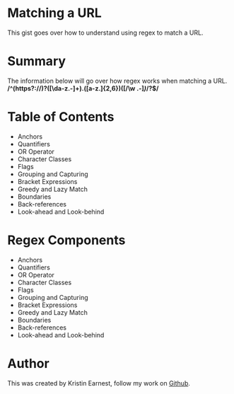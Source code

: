 # Matching a URL
This gist goes over how to understand using regex to match a URL.

# Summary
The information below will go over how regex works when matching a URL.
**/^(https?:\/\/)?([\da-z\.-]+)\.([a-z\.]{2,6})([\/\w \.-]*)*\/?$/**

# Table of Contents
* Anchors
* Quantifiers
* OR Operator
* Character Classes
* Flags
* Grouping and Capturing
* Bracket Expressions
* Greedy and Lazy Match
* Boundaries
* Back-references
* Look-ahead and Look-behind

# Regex Components
* Anchors
* Quantifiers
* OR Operator
* Character Classes
* Flags
* Grouping and Capturing
* Bracket Expressions
* Greedy and Lazy Match
* Boundaries
* Back-references
* Look-ahead and Look-behind

# Author
This was created by Kristin Earnest, follow my work on [Github](https://github.com/kearnest1).